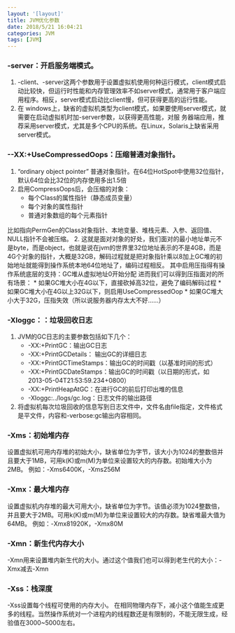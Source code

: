 ```yaml
---
layout: '[layout]'
title: JVM优化参数
date: 2018/5/21 16:04:21 
categories: JVM
tags: [JVM]
---
```

### -server：开启服务端模式。
1. -client、-server这两个参数用于设置虚拟机使用何种运行模式，client模式启动比较快，但运行时性能和内存管理效率不如server模式，通常用于客户端应用程序。相反，server模式启动比client慢，但可获得更高的运行性能。
2. 在 windows上，缺省的虚拟机类型为client模式，如果要使用server模式，就需要在启动虚拟机时加-server参数，以获得更高性能，对服 务器端应用，推荐采用server模式，尤其是多个CPU的系统。在Linux，Solaris上缺省采用server模式。

### --XX:+UseCompressedOops：压缩普通对象指针。
1. “ordinary object pointer” 普通对象指针。在64位HotSpot中使用32位指针，默认64位会比32位的内存使用多出1.5倍
2. 启用CompressOops后，会压缩的对象：
	* 每个Class的属性指针（静态成员变量）
	* 每个对象的属性指针
	* 普通对象数组的每个元素指针

比如指向PermGen的Class对象指针、本地变量、堆栈元素、入参、返回值、NULL指针不会被压缩。
2. 这就是面对对象的好处，我们面对的最小地址单元不是byte，而是object，也就是说在jvm的世界里32位地址表示的不是4GB，而是4G个对象的指针，大概是32GB，解码过程就是把对象指针乘以8加上GC堆的初始地址就能得到操作系统本地64位地址了，编码过程相反。
其中启用压指得有操作系统底层的支持：GC堆从虚拟地址0开始分配
进而我们可以得到压指面对的所有场景：
	* 如果GC堆大小在4G以下，直接砍掉高32位，避免了编码解码过程
	* 如果GC堆大小在4G以上32G以下，则启用UseCompressedOop
	* 如果GC堆大小大于32G，压指失效（所以说服务器内存太大不好......）

### -Xloggc：<file>：垃圾回收日志
1. JVM的GC日志的主要参数包括如下几个：
	* -XX:+PrintGC：输出GC日志
	* -XX:+PrintGCDetails： 输出GC的详细日志
	* -XX:+PrintGCTimeStamps：输出GC的时间戳（以基准时间的形式）
	* -XX:+PrintGCDateStamps：输出GC的时间戳（以日期的形式，如 2013-05-04T21:53:59.234+0800）
	* -XX:+PrintHeapAtGC：在进行GC的前后打印出堆的信息
	* -Xloggc:../logs/gc.log：日志文件的输出路径
2. 将虚拟机每次垃圾回收的信息写到日志文件中，文件名由file指定，文件格式是平文件，内容和-verbose:gc输出内容相同。

### -Xms<size>：初始堆内存
设置虚拟机可用内存堆的初始大小，缺省单位为字节，该大小为1024的整数倍并且要大于1MB，可用k(K)或m(M)为单位来设置较大的内存数。初始堆大小为2MB。
例如：-Xms6400K，-Xms256M

### -Xmx<size>：最大堆内存
设置虚拟机内存堆的最大可用大小，缺省单位为字节。该值必须为1024整数倍，并且要大于2MB。可用k(K)或m(M)为单位来设置较大的内存数。缺省堆最大值为64MB。
例如：-Xmx81920K，-Xmx80M

### -Xmn<size>：新生代内存大小
-Xmn用来设置堆内新生代的大小。通过这个值我们也可以得到老生代的大小：-Xmx减去-Xmn

### -Xss<size>：栈深度
-Xss设置每个线程可使用的内存大小。
在相同物理内存下，减小这个值能生成更多的线程。当然操作系统对一个进程内的线程数还是有限制的，不能无限生成，经验值在3000~5000左右。

